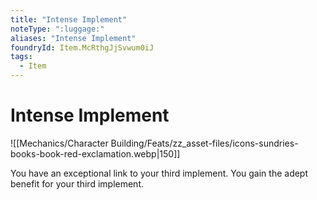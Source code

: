 ```yaml
---
title: "Intense Implement"
noteType: ":luggage:"
aliases: "Intense Implement"
foundryId: Item.McRthgJjSvwum0iJ
tags:
  - Item
---
```


# Intense Implement
![[Mechanics/Character Building/Feats/zz_asset-files/icons-sundries-books-book-red-exclamation.webp|150]]

You have an exceptional link to your third implement. You gain the adept benefit for your third implement.

